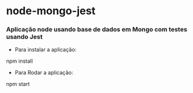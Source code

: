 # node-mongo-jest
<h3>Aplicação  node usando base de dados em Mongo com testes usando Jest</h3>

<ul>
<li>Para instalar a aplicação: </li>
</ul>
npm install

<ul>
<li>Para Rodar a aplicação: </li>
</ul>
npm start

